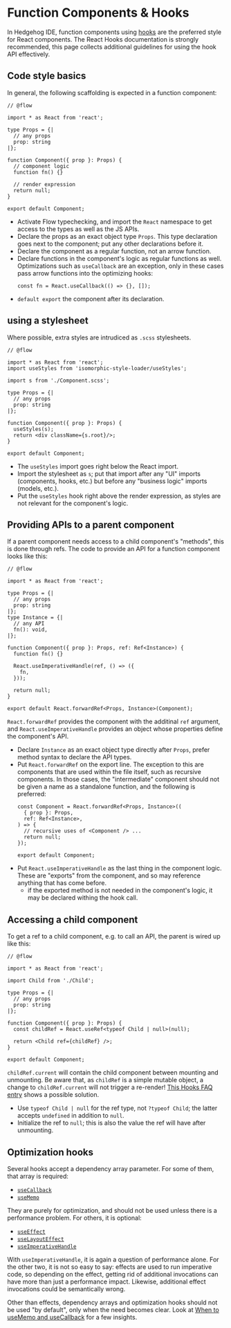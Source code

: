 # Function Components & Hooks

In Hedgehog IDE, function components using [hooks](https://reactjs.org/docs/hooks-intro.html) are the preferred style for React components.
The React Hooks documentation is strongly recommended,
this page collects additional guidelines for using the hook API effectively.

## Code style basics

In general, the following scaffolding is expected in a function component:

```TS
// @flow

import * as React from 'react';

type Props = {|
  // any props
  prop: string
|};

function Component({ prop }: Props) {
  // component logic
  function fn() {}

  // render expression
  return null;
}

export default Component;
```

- Activate Flow typechecking, and import the `React` namespace to get access to the types as well as the JS APIs.
- Declare the props as an exact object type `Props`.
  This type declaration goes next to the component; put any other declarations before it.
- Declare the component as a regular function, not an arrow function.
- Declare functions in the component's logic as regular functions as well.
  Optimizations such as `useCallback` are an exception, only in these cases pass arrow functions into the optimizing hooks:
  ```TS
  const fn = React.useCallback(() => {}, []);
  ```
- `default export` the component after its declaration.

## using a stylesheet

Where possible, extra styles are intrudiced as `.scss` stylesheets.

```TS
// @flow

import * as React from 'react';
import useStyles from 'isomorphic-style-loader/useStyles';

import s from './Component.scss';

type Props = {|
  // any props
  prop: string
|};

function Component({ prop }: Props) {
  useStyles(s);
  return <div className={s.root}/>;
}

export default Component;
```

- The `useStyles` import goes right below the React import.
- Import the stylesheet as `s`; put that import after any "UI" imports (components, hooks, etc.)
  but before any "business logic" imports (models, etc.).
- Put the `useStyles` hook right above the render expression,
  as styles are not relevant for the component's logic.

## Providing APIs to a parent component

If a parent component needs access to a child component's "methods",
this is done through refs.
The code to provide an API for a function component looks like this:

```TS
// @flow

import * as React from 'react';

type Props = {|
  // any props
  prop: string
|};
type Instance = {|
  // any API
  fn(): void,
|};

function Component({ prop }: Props, ref: Ref<Instance>) {
  function fn() {}

  React.useImperativeHandle(ref, () => ({
    fn,
  }));

  return null;
}

export default React.forwardRef<Props, Instance>(Component);
```

`React.forwardRef` provides the component with the additinal `ref` argument,
and `React.useImperativeHandle` provides an object whose properties define the component's API.

- Declare `Instance` as an exact object type directly after `Props`, prefer method syntax to declare the API types.
- Put `React.forwardRef` on the export line.
  The exception to this are components that are used within the file itself,
  such as recursive components.
  In those cases, the "intermediate" component should not be given a name as a standalone function, and the following is preferred:
  ```TS
  const Component = React.forwardRef<Props, Instance>((
    { prop }: Props,
    ref: Ref<Instance>,
  ) => {
    // recursive uses of <Component /> ...
    return null;
  });

  export default Component;
  ```
- Put `React.useImperativeHandle` as the last thing in the component logic. These are "exports" from the component, and so may reference anything that has come before.
  - if the exported method is not needed in the component's logic, it may be declared withing the hook call.

## Accessing a child component

To get a ref to a child component, e.g. to call an API, the parent is wired up like this:

```TS
// @flow

import * as React from 'react';

import Child from './Child';

type Props = {|
  // any props
  prop: string
|};

function Component({ prop }: Props) {
  const childRef = React.useRef<typeof Child | null>(null);

  return <Child ref={childRef} />;
}

export default Component;
```

`childRef.current` will contain the child component between mounting and unmounting.
Be aware that, as `childRef` is a simple mutable object,
a change to `childRef.current` will not trigger a re-render!
[This Hooks FAQ entry](https://reactjs.org/docs/hooks-faq.html#how-can-i-measure-a-dom-node) shows a possible solution.

- Use `typeof Child | null` for the ref type, not `?typeof Child`;
  the latter accepts `undefined` in addition to `null`.
- Initialize the ref to `null`; this is also the value the ref will have after unmounting.

## Optimization hooks

Several hooks accept a dependency array parameter.
For some of them, that array is required:

- [`useCallback`](https://reactjs.org/docs/hooks-reference.html#usecallback)
- [`useMemo`](https://reactjs.org/docs/hooks-reference.html#usememo)

They are purely for optimization, and should not be used unless there is a performance problem.
For others, it is optional:

- [`useEffect`](https://reactjs.org/docs/hooks-reference.html#useeffect)
- [`useLayoutEffect`](https://reactjs.org/docs/hooks-reference.html#uselayouteffect)
- [`useImperativeHandle`](https://reactjs.org/docs/hooks-reference.html#useimperativehandle)

With `useImperativeHandle`, it is again a question of performance alone.
For the other two, it is not so easy to say:
effects are used to run imperative code, so depending on the effect,
getting rid of additional invocations can have more than just a performance impact.
Likewise, additional effect invocations could be semantically wrong.

Other than effects, dependency arrays and optimization hooks should not be used "by default", only when the need becomes clear.
Look at [When to useMemo and useCallback](https://kentcdodds.com/blog/usememo-and-usecallback) for a few insights.
